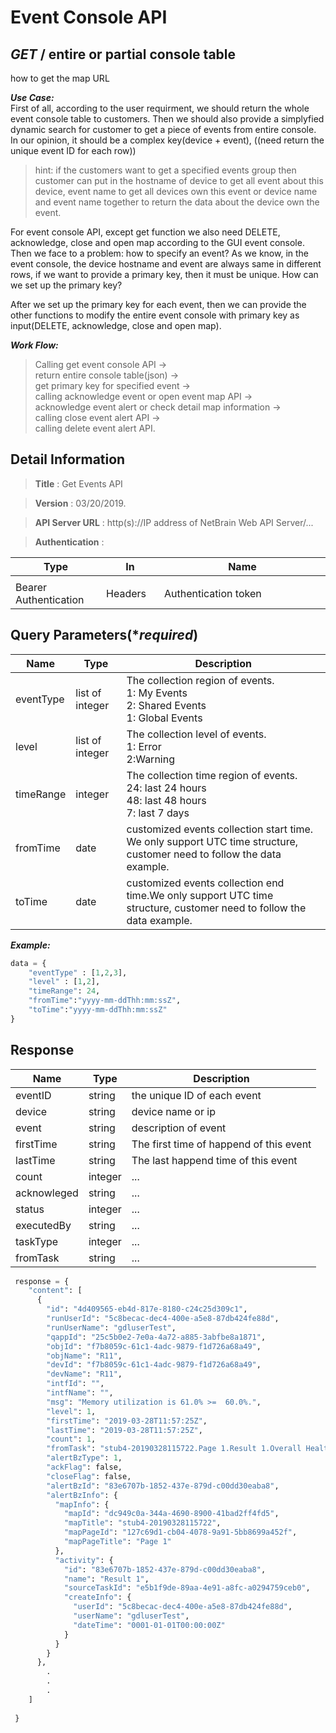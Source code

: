 
# Event Console API

## ***GET*** / entire or partial console table
how to get the map URL 

***Use Case:***<br>
First of all, according to the user requirment, we should return the whole event console table to customers. Then we should also provide a simplyfied dynamic search for customer to get a piece of events from entire console. In our opinion, it should be a complex key(device + event), ((need return the unique event ID for each row)) 

>hint: if the customers want to get a specified events group then customer can put in the hostname of device to get all event about this device, event name to get all devices own this event or device name and event name together to return the data about the device own the event.

For event console API, except get function we also need DELETE, acknowledge, close and open map according to the GUI event console. Then we face to a problem: how to specify an event? As we know, in the event console, the device hostname and event are always same in different rows, if we want to provide a primary key, then it must be unique. How can we set up the primary key?

After we set up the primary key for each event, then we can provide the other functions to modify the entire event console with primary key as input(DELETE, acknowledge, close and open map).

***Work Flow:***
> Calling get event console API -> <br>return entire console table(json) -> <br>get primary key for specified event -> <br>calling acknowledge event or open event map API -> <br>acknowledge event alert or check detail map information -> <br>calling close event alert API -> <br>calling delete event alert API.

## Detail Information

> **Title** : Get Events API<br>

> **Version** : 03/20/2019.

> **API Server URL** : http(s)://IP address of NetBrain Web API Server/...

> **Authentication** : 

|**Type**|**In**|**Name**|
|------|------|------|
|<img width=100/>|<img width=100/>|<img width=500/>|
|Bearer Authentication| Headers | Authentication token | 

## Query Parameters(****required***)

|**Name**|**Type**|**Description**|
|------|------|------|
|eventType|list of integer| The collection region of events.<br>1: My Events<br>2: Shared Events<br>1: Global Events|
|level|list of integer| The collection level of events.<br>1: Error<br>2:Warning|
|timeRange| integer |The collection time region of events.<br>24: last 24 hours<br>48: last 48 hours<br>7: last 7 days|
|fromTime| date |customized events collection start time. We only support UTC time structure, customer need to follow the data example.|
|toTime| date |customized events collection end time.We only support UTC time structure, customer need to follow the data example.|

***Example:***


```python
data = {
    "eventType" : [1,2,3],
    "level" : [1,2],
    "timeRange": 24,
    "fromTime":"yyyy-mm-ddThh:mm:ssZ",
    "toTime":"yyyy-mm-ddThh:mm:ssZ"
}
```

## Response

|**Name**|**Type**|**Description**|
|------|------|------|
| eventID | string | the unique ID of each event |
| device | string |device name or ip|
| event | string |description of event |
| firstTime |string| The first time of happend of this event|
| lastTime |string| The last happend time of this event|
| count | integer |...|
|acknowleged| string | ...|
|status|integer|...|
|executedBy|string|...|
|taskType|integer|...|
|fromTask|string|...|



```python
 response = {
    "content": [
      {
        "id": "4d409565-eb4d-817e-8180-c24c25d309c1",
        "runUserId": "5c8becac-dec4-400e-a5e8-87db424fe88d",
        "runUserName": "gdluserTest",
        "qappId": "25c5b0e2-7e0a-4a72-a885-3abfbe8a1871",
        "objId": "f7b8059c-61c1-4adc-9879-f1d726a68a49",
        "objName": "R11",
        "devId": "f7b8059c-61c1-4adc-9879-f1d726a68a49",
        "devName": "R11",
        "intfId": "",
        "intfName": "",
        "msg": "Memory utilization is 61.0% >=  60.0%.",
        "level": 1,
        "firstTime": "2019-03-28T11:57:25Z",
        "lastTime": "2019-03-28T11:57:25Z",
        "count": 1,
        "fromTask": "stub4-20190328115722.Page 1.Result 1.Overall Health Monitor [SNMP]",
        "alertBzType": 1,
        "ackFlag": false,
        "closeFlag": false,
        "alertBzId": "83e6707b-1852-437e-879d-c00dd30eaba8",
        "alertBzInfo": {
          "mapInfo": {
            "mapId": "dc949c0a-344a-4690-8900-41bad2ff4fd5",
            "mapTitle": "stub4-20190328115722",
            "mapPageId": "127c69d1-cb04-4078-9a91-5bb8699a452f",
            "mapPageTitle": "Page 1"
          },
          "activity": {
            "id": "83e6707b-1852-437e-879d-c00dd30eaba8",
            "name": "Result 1",
            "sourceTaskId": "e5b1f9de-89aa-4e91-a8fc-a0294759ceb0",
            "createInfo": {
              "userId": "5c8becac-dec4-400e-a5e8-87db424fe88d",
              "userName": "gdluserTest",
              "dateTime": "0001-01-01T00:00:00Z"
            }
          }
        }
      },
        .
        .
        .
    ]
   
 }
```
